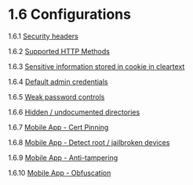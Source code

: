 # 1.6 Configurations

1.6.1 [Security headers](01-Security%20headers.md)

1.6.2 [Supported HTTP Methods](02-Supported%20HTTP%20Methods.md)

1.6.3 [Sensitive information stored in cookie in cleartext](03-Sensitive%20information%20stored%20in%20cookie%20in%20cleartext.md)

1.6.4 [Default admin credentials](04-Default%20admin%20credentials.md)

1.6.5 [Weak password controls](05-Weak%20password%20controls.md)

1.6.6 [Hidden / undocumented directories](06-Hidden%20undocumented%20directories.md)

1.6.7 [Mobile App - Cert Pinning](07-Mobile%20App%20-%20Cert%20Pinning.md)

1.6.8 [Mobile App - Detect root / jailbroken devices](08-Mobile%20App%20-%20Detect%20root%20jailbroken%20devices.md)

1.6.9 [Mobile App - Anti-tampering](09-Mobile%20App%20-%20Anti-tampering.md)

1.6.10 [Mobile App - Obfuscation](10-Mobile%20App%20-%20Obfuscation.md)